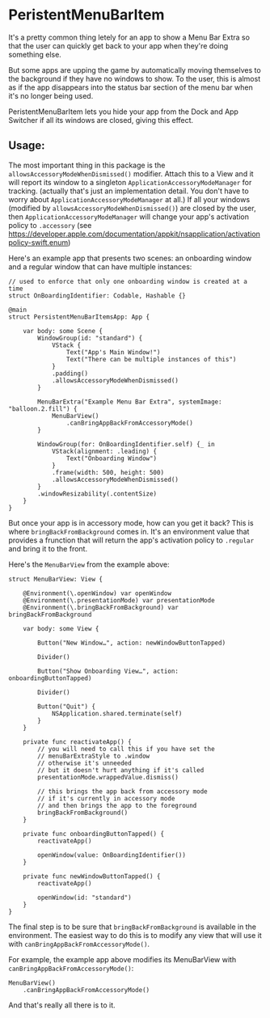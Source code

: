 #  PeristentMenuBarItem

It's a pretty common thing letely for an app to show a Menu Bar Extra so that the user can quickly get back to your app when they're doing something else.

But some apps are upping the game by automatically moving themselves to the background if they have no windows to show. To the user, this is almost as if the app disappears into the status bar section of the menu bar when it's no longer being used.

PeristentMenuBarItem lets you hide your app from the Dock and App Switcher if all its windows are closed, giving this effect.

## Usage:

The most important thing in this package is the `allowsAccessoryModeWhenDismissed()` modifier.
Attach this to a View and it will report its window to a singleton `ApplicationAccessoryModeManager` for tracking. (actually that's just an implementation detail. You don't have to worry about `ApplicationAccessoryModeManager` at all.)
If all your windows (modified by `allowsAccessoryModeWhenDismissed()`) are closed by the user, then `ApplicationAccessoryModeManager` will change your app's activation policy to `.accessory` (see https://developer.apple.com/documentation/appkit/nsapplication/activationpolicy-swift.enum)

Here's an example app that presents two scenes: an onboarding window and a regular window that can have multiple instances:

    // used to enforce that only one onboarding window is created at a time
    struct OnBoardingIdentifier: Codable, Hashable {}

    @main
    struct PersistentMenuBarItemsApp: App {
        
        var body: some Scene {
            WindowGroup(id: "standard") {
                VStack {
                    Text("App's Main Window!")
                    Text("There can be multiple instances of this")
                }
                .padding()
                .allowsAccessoryModeWhenDismissed()
            }
      
            MenuBarExtra("Example Menu Bar Extra", systemImage: "balloon.2.fill") {
                MenuBarView()
                    .canBringAppBackFromAccessoryMode()
            }
            
            WindowGroup(for: OnBoardingIdentifier.self) {_ in
                VStack(alignment: .leading) {
                    Text("Onboarding Window")
                }
                .frame(width: 500, height: 500)
                .allowsAccessoryModeWhenDismissed()
            }
            .windowResizability(.contentSize)
        }
    }


But once your app is in accessory mode, how can you get it back? This is where `bringBackFromBackground` comes in. It's an environment value that provides a frunction that will return the app's activation policy to `.regular` and bring it to the front.

Here's the `MenuBarView` from the example above:

    struct MenuBarView: View {
                    
        @Environment(\.openWindow) var openWindow
        @Environment(\.presentationMode) var presentationMode
        @Environment(\.bringBackFromBackground) var bringBackFromBackground
        
        var body: some View {

            Button("New Window…", action: newWindowButtonTapped)

            Divider()

            Button("Show Onboarding View…", action: onboardingButtonTapped)

            Divider()

            Button("Quit") {
                NSApplication.shared.terminate(self)
            }
        }
        
        private func reactivateApp() {
            // you will need to call this if you have set the
            // menuBarExtraStyle to .window
            // otherwise it's unneeded
            // but it doesn't hurt anything if it's called
            presentationMode.wrappedValue.dismiss()

            // this brings the app back from accessory mode
            // if it's currently in accessory mode
            // and then brings the app to the foreground
            bringBackFromBackground()
        }
        
        private func onboardingButtonTapped() {
            reactivateApp()
            
            openWindow(value: OnBoardingIdentifier())
        }

        private func newWindowButtonTapped() {
            reactivateApp()

            openWindow(id: "standard")
        }
    }

The final step is to be sure that `bringBackFromBackground` is available in the environment. The easiest way to do this is to modify any view that will use it with `canBringAppBackFromAccessoryMode()`.

For example, the example app above modifies its MenuBarView with `canBringAppBackFromAccessoryMode()`:

    MenuBarView()
        .canBringAppBackFromAccessoryMode()

And that's really all there is to it.
